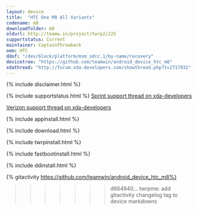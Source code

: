 ```yaml
---
layout: device
title:  "HTC One M8 All Variants"
codename: m8
downloadfolder: m8
oldurl: http://teamw.in/project/twrp2/225
supportstatus: Current
maintainer: CaptainThrowback
oem: HTC
ddof: "/dev/block/platform/msm_sdcc.1/by-name/recovery"
devicetree: "https://github.com/teamwin/android_device_htc_m8"
xdathread: "http://forum.xda-developers.com/showthread.php?t=2717932"
---
```


{% include disclaimer.html %}

{% include supportstatus.html %}
[Sprint support thread on xda-developers](http://forum.xda-developers.com/showthread.php?t=2717924)

[Verizon support thread on xda-developers](http://forum.xda-developers.com/showthread.php?t=2717928)

{% include appinstall.html %}

{% include download.html %}

{% include twrpinstall.html %}

{% include fastbootinstall.html %}

{% include ddinstall.html %}

{% gitactivity  https://github.com/teamwin/android_device_htc_m8%}
>>>>>>> d664940... twrpme: add gitactivity changelog tag to device markdowns
